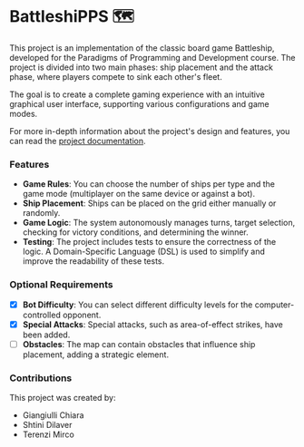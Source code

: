 # BattleshiPPS 🗺️

This project is an implementation of the classic board game Battleship, developed for the Paradigms of Programming and Development course. The project is divided into two main phases: ship placement and the attack phase, where players compete to sink each other's fleet.

The goal is to create a complete gaming experience with an intuitive graphical user interface, supporting various configurations and game modes.

For more in-depth information about the project's design and features, you can read the [project documentation](https://fairlycodeparents.github.io/PPS-24-BattleshiPPS/).

### Features

-   **Game Rules**: You can choose the number of ships per type and the game mode (multiplayer on the same device or against a bot).
-   **Ship Placement**: Ships can be placed on the grid either manually or randomly.
-   **Game Logic**: The system autonomously manages turns, target selection, checking for victory conditions, and determining the winner.
-   **Testing**: The project includes tests to ensure the correctness of the logic. A Domain-Specific Language (DSL) is used to simplify and improve the readability of these tests.

### Optional Requirements

- [x]   **Bot Difficulty**: You can select different difficulty levels for the computer-controlled opponent.
- [x]   **Special Attacks**: Special attacks, such as area-of-effect strikes, have been added.
- [ ]   **Obstacles**: The map can contain obstacles that influence ship placement, adding a strategic element.

### Contributions

This project was created by:

  * Giangiulli Chiara
  * Shtini Dilaver
  * Terenzi Mirco
